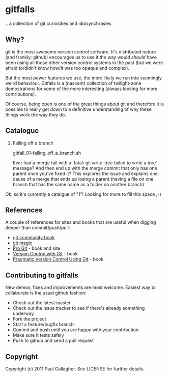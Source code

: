 gitfalls
========

.. a collection of git curiosities and idiosynchrasies

Why?
----

git is the most awesome version control software. It's distributed nature (and frankly: github) encourages
us to use it the way would _should_ have been using all those other version control systems in the past
(but we were afraid to/didn't know how/it was too opaque and complex).

But the most power features we use, the more likely we run into seemingly weird behaviour. Gitfalls is
a (nascent) collection of twilight-zone demostrations for some of the more interesting (always looking for
more contributions).

Of course, being open is one of the great things about git and therefore it is possible to really get
down to a definitive understanding of why these things work the way they do.

Catalogue
---------

1. Falling off a branch

    gitfall_01-falling_off_a_branch.sh

    Ever had a merge fail with a 'fatal: git write-tree failed to write a tree' message?
    And then end up with the merge commit that only has one parent once you've fixed it?
    This explores the issue and explains one cause of a merge that ends up losing a parent
    (having a file on one branch that has the same name as a folder on another branch)

Ok, so it's currently a catalgue of "1"! Looking for more to fill this space ;-)

References
----------

A couple of references for sites and books that are useful when digging deeper than commit/push/pull:

* [git community book](http://book.git-scm.com/index.html)
* [git magic](http://www-cs-students.stanford.edu/~blynn/gitmagic/index.html)
* [Pro Git](http://progit.org/) - book and site
* [Version Control with Git](http://books.google.com/books/about/Version_control_with_Git.html?id=e9FsGUHjR5sC) - book
* [Pragmatic Version Control Using Git](http://pragprog.com/book/tsgit/pragmatic-version-control-using-git) - book

Contributing to gitfalls
------------------------

New demos, fixes and improvements are most welcome. Easiest way to collaborate is the usual github fashion:

* Check out the latest master
* Check out the issue tracker to see if there's already something underway
* Fork the project
* Start a feature/bugfix branch
* Commit and push until you are happy with your contribution
* Make sure it tests safely
* Push to github and send a pull request

Copyright
---------

Copyright (c) 2011 Paul Gallagher. See LICENSE for further details.